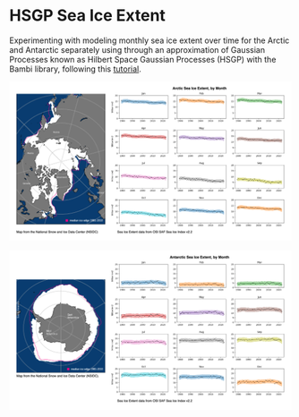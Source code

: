 # HSGP Sea Ice Extent

Experimenting with modeling monthly sea ice extent over time for the Arctic and Antarctic separately using through an approximation of Gaussian Processes known as Hilbert Space Gaussian Processes (HSGP) with the Bambi library, following this [tutorial](https://bambinos.github.io/bambi/notebooks/hsgp_1d.html).

![alt text](https://raw.githubusercontent.com/willgeary/HSGP-Sea-Ice-Extent/main/charts/North_chart.png)

![alt text](https://raw.githubusercontent.com/willgeary/HSGP-Sea-Ice-Extent/main/charts/South_chart.png)

